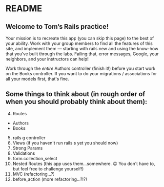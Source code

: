 # README

## Welcome to Tom’s Rails practice!
Your mission is to recreate this app (you can skip this page) to the best of your ability. Work with your group members to find all the features of this site, and implement them — starting with rails new and using the know-how that you've built through the labs. Failing that, error messages, Google, your neighbors, and your instructors can help!

Work through the *entire* Authors controller (finish it!) before you start work on the Books controller. If you want to do your migrations / associations for all your models first, that's fine.

## Some things to think about (in rough order of when you should probably think about them):
<!-- 1. Models and relationships
  - How many books can an author have?
  - How many authors can a book have?
  (Following the links in the header should help you answer these questions! Make your decisions based on the functionality of the app.) -->
<!-- 2. rails g model -->
<!-- 3. Associations -->
4. Routes
  - Authors
  - Books
5. rails g controller
6. Views (if you haven't run rails s yet you should now)
7. Strong Params
8. Validations
9. form.collection_select
10. Nested Routes (this app uses them...somewhere. 🙃 You don't have to, but feel free to challenge yourself!)
11. MVC (refactoring...?)
12. before_action (more refactoring...?!?)
